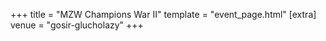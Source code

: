 +++
title = "MZW Champions War II"
template = "event_page.html"
[extra]
venue = "gosir-glucholazy"
+++
